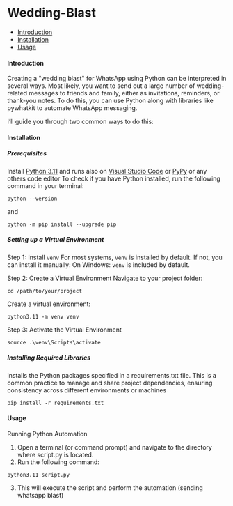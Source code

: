 # Wedding-Blast
- [Introduction](https://github.com/alvinrach/wedding-blast) 
- [Installation](https://github.com/alvinrach/wedding-blast) 
- [Usage](https://github.com/alvinrach/wedding-blast) 

#### Introduction
Creating a "wedding blast" for WhatsApp using Python can be interpreted in several ways. Most likely, you want to send out a large number of wedding-related messages to friends and family, either as invitations, reminders, or thank-you notes. To do this, you can use Python along with libraries like pywhatkit to automate WhatsApp messaging.

I’ll guide you through two common ways to do this:
#### Installation
##### Prerequisites
Install [Python 3.11](https://www.python.org/downloads/) and runs also on  [Visual Studio Code](https://code.visualstudio.com/) or [PyPy](https://www.pypy.org/) or any others code editor
To check if you have Python installed, run the following command in your terminal:
``` 
python --version
```
and
``` 
python -m pip install --upgrade pip
```
##### Setting up a Virtual Environment
Step 1: Install `venv`
For most systems, `venv` is installed by default. If not, you can install it manually:
    On Windows: `venv` is included by default.

Step 2: Create a Virtual Environment
Navigate to your project folder:
``` 
cd /path/to/your/project
```
Create a virtual environment:
``` 
python3.11 -m venv venv
```

Step 3: Activate the Virtual Environment
``` 
source .\venv\Scripts\activate
```
##### Installing Required Libraries
installs the Python packages specified in a requirements.txt file. This is a common practice to manage and share project dependencies, ensuring consistency across different environments or machines
``` 
pip install -r requirements.txt
```

#### Usage
Running Python Automation
1. Open a terminal (or command prompt) and navigate to the directory where script.py is located.
2. Run the following command:
``` 
python3.11 script.py
```
3. This will execute the script and perform the automation (sending whatsapp blast)
